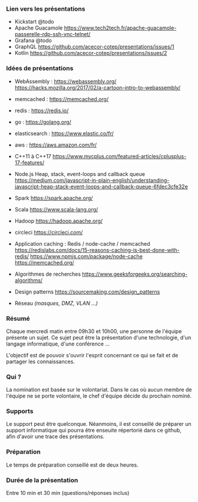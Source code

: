 ### Lien vers les présentations

- Kickstart @todo
- Apache Guacamole https://www.tech2tech.fr/apache-guacamole-passerelle-rdp-ssh-vnc-telnet/
- Grafana @todo
- GraphQL https://github.com/acecor-cotep/presentations/issues/1
- Kotlin  https://github.com/acecor-cotep/presentations/issues/2


### Idées de présentations

- WebAssembly : https://webassembly.org/ https://hacks.mozilla.org/2017/02/a-cartoon-intro-to-webassembly/

- memcached : https://memcached.org/

- redis : https://redis.io/

- go : https://golang.org/

- elasticsearch : https://www.elastic.co/fr/

- aws : https://aws.amazon.com/fr/

- C++11 à C++17 https://www.mycplus.com/featured-articles/cplusplus-17-features/

- Node.js Heap, stack, event-loops and callback queue https://medium.com/javascript-in-plain-english/understanding-javascript-heap-stack-event-loops-and-callback-queue-6fdec3cfe32e

- Spark https://spark.apache.org/

- Scala https://www.scala-lang.org/

- Hadoop https://hadoop.apache.org/

- circleci https://circleci.com/

- Application caching : Redis / node-cache / memcached https://redislabs.com/docs/15-reasons-caching-is-best-done-with-redis/ https://www.npmjs.com/package/node-cache https://memcached.org/

- Algorithmes de recherches https://www.geeksforgeeks.org/searching-algorithms/

- Design patterns https://sourcemaking.com/design_patterns

- Réseau _(masques, DMZ, VLAN ...)_

### Résumé

Chaque mercredi matin entre 09h30 et 10h00, une personne de l'équipe présente un sujet. Ce sujet peut être la présentation d'une technologie, d'un langage informatique, d'une conférence ...

L'objectif est de pouvoir s'ouvrir l'esprit concernant ce qui se fait et de partager les connaissances.

### Qui ?

La nomination est basée sur le volontariat. Dans le cas où aucun membre de l'équipe ne se porte volontaire, le chef d'équipe décide du prochain nominé.

### Supports

Le support peut être quelconque. Néanmoins, il est conseillé de préparer un support informatique qui pourra être enseuite répertorié dans ce github, afin d'avoir une trace des présentations.

### Préparation

Le temps de préparation conseillé est de deux heures.

### Durée de la présentation

Entre 10 min et 30 min (questions/réponses inclus)

